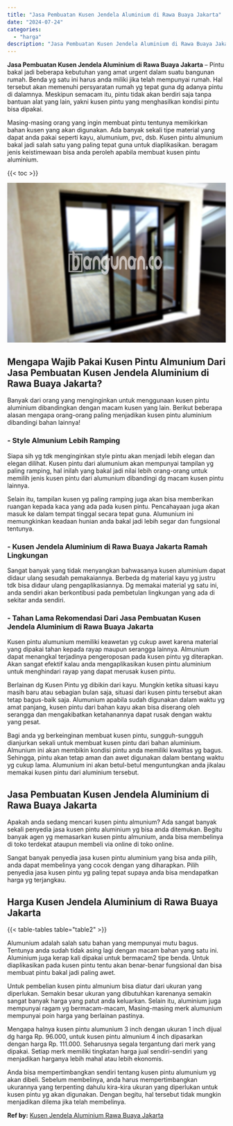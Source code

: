 ```yaml
---
title: "Jasa Pembuatan Kusen Jendela Aluminium di Rawa Buaya Jakarta"
date: "2024-07-24"
categories: 
  - "harga"
description: "Jasa Pembuatan Kusen Jendela Aluminium di Rawa Buaya Jakarta. Anda bisa mempertimbangkan sendiri tentang kusen pintu alumunium yg akan dibeli. Sebelum membel..."
---
```


**Jasa Pembuatan Kusen Jendela Aluminium di Rawa Buaya Jakarta** – Pintu bakal jadi beberapa kebutuhan yang amat urgent dalam suatu bangunan rumah. Benda yg satu ini harus anda miliki jika telah mempunyai rumah. Hal tersebut akan memenuhi persyaratan rumah yg tepat guna dg adanya pintu di dalamnya. Meskipun semacam itu, pintu tidak akan berdiri saja tanpa bantuan alat yang lain, yakni kusen pintu yang menghasilkan kondisi pintu bisa dipakai.

Masing-masing orang yang ingin membuat pintu tentunya memikirkan bahan kusen yang akan digunakan. Ada banyak sekali tipe material yang dapat anda pakai seperti kayu, alumunium, pvc, dsb. Kusen pintu almunium bakal jadi salah satu yang paling tepat guna untuk diaplikasikan. beragam jenis keistimewaan bisa anda peroleh apabila membuat kusen pintu aluminium.

{{< toc >}}

![Jasa Pembuatan Kusen Jendela Aluminium di Rawa Buaya Jakarta](/images/harga-kusen-jendela-alumunium-27.png)

## Mengapa Wajib Pakai Kusen Pintu Almunium Dari Jasa Pembuatan Kusen Jendela Aluminium di Rawa Buaya Jakarta?

Banyak dari orang yang menginginkan untuk menggunaan kusen pintu aluminium dibandingkan dengan macam kusen yang lain. Berikut beberapa alasan mengapa orang-orang paling menjadikan kusen pintu aluminium dibandingi bahan lainnya!

### \- Style Almunium Lebih Ramping

Siapa sih yg tdk menginginkan style pintu akan menjadi lebih elegan dan elegan dilihat. Kusen pintu dari alumunium akan mempunyai tampilan yg paling ramping, hal inilah yang bakal jadi nilai lebih orang-orang untuk memilih jenis kusen pintu dari alumunium dibandingi dg macam kusen pintu lainnya.

Selain itu, tampilan kusen yg paling ramping juga akan bisa memberikan ruangan kepada kaca yang ada pada kusen pintu. Pencahayaan juga akan masuk ke dalam tempat tinggal secara tepat guna. Alumunium ini memungkinkan keadaan hunian anda bakal jadi lebih segar dan fungsional tentunya.

### \- Kusen Jendela Aluminium di Rawa Buaya Jakarta Ramah Lingkungan

Sangat banyak yang tidak menyangkan bahwasanya kusen aluminium dapat didaur ulang sesudah pemakaiannya. Berbeda dg material kayu yg justru tdk bisa didaur ulang pengaplikasiannya. Dg memakai material yg satu ini, anda sendiri akan berkontibusi pada pembetulan lingkungan yang ada di sekitar anda sendiri.

### \- Tahan Lama Rekomendasi Dari Jasa Pembuatan Kusen Jendela Aluminium di Rawa Buaya Jakarta

Kusen pintu alumunium memiliki keawetan yg cukup awet karena material yang dipakai tahan kepada rayap maupun serangga lainnya. Almunium dapat menangkal terjadinya pengeroposan pada kusen pintu yg diterapkan. Akan sangat efektif kalau anda mengaplikasikan kusen pintu aluminium untuk menghindari rayap yang dapat merusak kusen pintu.

Berlainan dg Kusen Pintu yg dibikin dari kayu. Mungkin ketika situasi kayu masih baru atau sebagian bulan saja, situasi dari kusen pintu tersebut akan tetap bagus-baik saja. Alumunium apabila sudah digunakan dalam waktu yg amat panjang, kusen pintu dari bahan kayu akan bisa diserang oleh serangga dan mengakibatkan ketahanannya dapat rusak dengan waktu yang pesat.

Bagi anda yg berkeinginan membuat kusen pintu, sungguh-sungguh dianjurkan sekali untuk membuat kusen pintu dari bahan aluminium. Almunium ini akan membikin kondisi pintu anda memiliki kwalitas yg bagus. Sehingga, pintu akan tetap aman dan awet digunakan dalam bentang waktu yg cukup lama. Alumunium ini akan betul-betul menguntungkan anda jikalau memakai kusen pintu dari aluminium tersebut.

## Jasa Pembuatan Kusen Jendela Aluminium di Rawa Buaya Jakarta

Apakah anda sedang mencari kusen pintu almunium? Ada sangat banyak sekali penyedia jasa kusen pintu aluminium yg bisa anda ditemukan. Begitu banyak agen yg memasarkan kusen pintu almunium, anda bisa membelinya di toko terdekat ataupun membeli via online di toko online.

Sangat banyak penyedia jasa kusen pintu aluminium yang bisa anda pilih, anda dapat membelinya yang cocok dengan yang diharapkan. Pilih penyedia jasa kusen pintu yg paling tepat supaya anda bisa mendapatkan harga yg terjangkau.

## Harga Kusen Jendela Aluminium di Rawa Buaya Jakarta

{{< table-tables table="table2" >}}

Alumunium adalah salah satu bahan yang mempunyai mutu bagus. Tentunya anda sudah tidak asing lagi dengan macam bahan yang satu ini. Aluminium juga kerap kali dipakai untuk bermacam2 tipe benda. Untuk diaplikasikan pada kusen pintu tentu akan benar-benar fungsional dan bisa membuat pintu bakal jadi paling awet.

Untuk pembelian kusen pintu almunium bisa diatur dari ukuran yang diperlukan. Semakin besar ukuran yang dibutuhkan karenanya semakin sangat banyak harga yang patut anda keluarkan. Selain itu, aluminium juga mempunyai ragam yg bermacam-macam, Masing-masing merk alumunium mempunyai poin harga yang berlainan pastinya.

Mengapa halnya kusen pintu alumunium 3 inch dengan ukuran 1 inch dijual dg harga Rp. 96.000, untuk kusen pintu almunium 4 inch dipasarkan dengan harga Rp. 111.000. Seharusnya segala tergantung dari merk yang dipakai. Setiap merk memiliki tingkatan harga jual sendiri-sendiri yang menjadikan harganya lebih mahal atau lebih ekonomis.

Anda bisa mempertimbangkan sendiri tentang kusen pintu alumunium yg akan dibeli. Sebelum membelinya, anda harus mempertimbangkan ukurannya yang terpenting dahulu kira-kira ukuran yang diperlukan untuk kusen pintu yg akan digunakan. Dengan begitu, hal tersebut tidak mungkin menjadikan dilema jika telah membelinya.

**Ref by:** [Kusen Jendela Aluminium Rawa Buaya Jakarta](https://id.wikipedia.org/wiki/Kusen)
